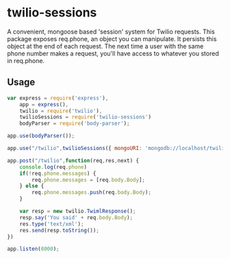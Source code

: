 twilio-sessions
===============

A convenient, mongoose based 'session' system for Twilio requests. This package exposes req.phone, an object you can manipulate. It persists this object at the end of each request. The next time a user with the same phone number makes a request, you'll have access to whatever you stored in req.phone.


## Usage

```javascript
var express = require('express'),
	app = express(),
	twilio = require('twilio'),
	twilioSessions = require('twilio-sessions')
	bodyParser = require('body-parser');

app.use(bodyParser());

app.use("/twilio",twilioSessions({ mongoURI: 'mongodb://localhost/twilioSessionExample'}));

app.post("/twilio",function(req,res,next) {
	console.log(req.phone)
	if(!req.phone.messages) {
		req.phone.messages = [req.body.Body];
	} else {
		req.phone.messages.push(req.body.Body);
	}

	var resp = new twilio.TwimlResponse();
	resp.say('You said' + req.body.Body);
	res.type('text/xml');
	res.send(resp.toString());
})

app.listen(8000);
```